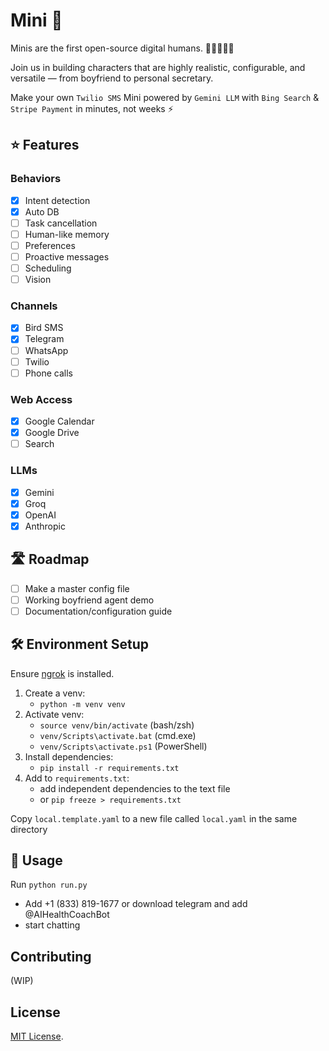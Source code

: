 # Mini 🧍

Minis are the first open-source digital humans. 🧍🧍‍♀🧍‍♂️

Join us in building characters that are highly realistic, configurable, and versatile — from boyfriend to personal secretary.

Make your own `Twilio SMS` Mini powered by `Gemini LLM` with `Bing Search` & `Stripe Payment` in minutes, not weeks ⚡

## ⭐ Features

### Behaviors
- [x] Intent detection
- [x] Auto DB
- [ ] Task cancellation
- [ ] Human-like memory
- [ ] Preferences
- [ ] Proactive messages
- [ ] Scheduling
- [ ] Vision

### Channels
- [x] Bird SMS
- [x] Telegram
- [ ] WhatsApp
- [ ] Twilio
- [ ] Phone calls

### Web Access
- [x] Google Calendar
- [x] Google Drive
- [ ] Search

### LLMs
- [x] Gemini
- [x] Groq
- [x] OpenAI
- [x] Anthropic

## 🛣️ Roadmap

- [ ] Make a master config file
- [ ] Working boyfriend agent demo
- [ ] Documentation/configuration guide

## 🛠️ Environment Setup
Ensure [ngrok](https://ngrok.com/) is installed.

1. Create a venv:
   - `python -m venv venv`
2. Activate venv:
   - `source venv/bin/activate` (bash/zsh)
   - `venv/Scripts\activate.bat` (cmd.exe)
   - `venv/Scripts\activate.ps1` (PowerShell)
3. Install dependencies:
   - `pip install -r requirements.txt`
4. Add to `requirements.txt`:
   - add independent dependencies to the text file
   - or `pip freeze > requirements.txt`

Copy `local.template.yaml` to a new file called `local.yaml` in the same directory

## 🚀 Usage
Run `python run.py`

- Add +1 (833) 819-1677 or download telegram and add @AIHealthCoachBot
- start chatting

## Contributing
(WIP)

## License

[MIT License](LICENSE).

